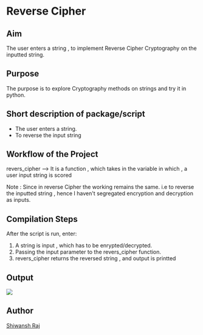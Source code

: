 # Reverse Cipher

## Aim

The user enters a string , to implement Reverse Cipher Cryptography
on the inputted string.


## Purpose

The purpose is to explore Cryptography methods on strings and try it in python.


## Short description of package/script

- The user enters a string.
- To reverse the input string


## Workflow of the Project

revers_cipher --> It is a function , which takes in the variable in which ,
                  a user input string is scored

Note : Since in reverse Cipher the working remains the same. i.e to reverse the 
       inputted string , hence I haven't segregated encryption and decryption as inputs.



## Compilation Steps

After the script is run, enter:

1. A string is input , which has to be enrypted/decrypted.
2. Passing the input parameter to the revers_cipher function.
3. revers_cipher returns the reversed string , and output is printted




## Output

<img src="../Reverse Cipher/Images/reverse_output cipher.png"> 


## Author

[Shiwansh Raj](https://github.com/photon149)
